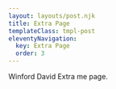 ```yaml
---
layout: layouts/post.njk
title: Extra Page
templateClass: tmpl-post
eleventyNavigation:
  key: Extra Page
  order: 3
---
```


Winford David Extra me page.
